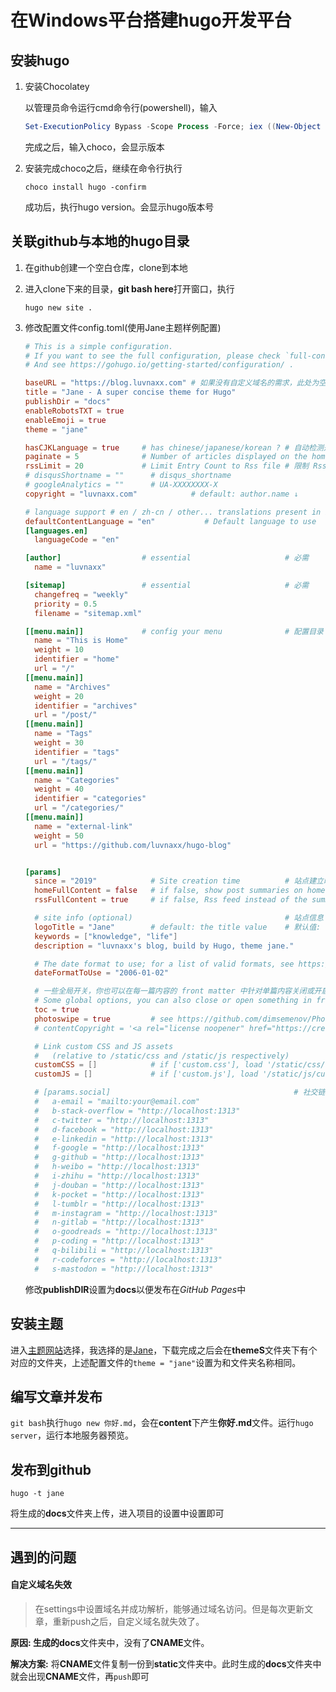 # 在Windows平台搭建hugo开发平台



## 安装hugo

1. 安装Chocolatey

   以管理员命令运行cmd命令行(powershell)，输入

   ```powershell
   Set-ExecutionPolicy Bypass -Scope Process -Force; iex ((New-Object System.Net.WebClient).DownloadString('https://chocolatey.org/install.ps1')); choco feature enable -n allowGlobalConfirmation
   ```

   完成之后，输入choco，会显示版本

2. 安装完成choco之后，继续在命令行执行

   ```
   choco install hugo -confirm
   ```
   
   成功后，执行hugo version。会显示hugo版本号



## 关联github与本地的hugo目录

1. 在github创建一个空白仓库，clone到本地

2. 进入clone下来的目录，**git bash here**打开窗口，执行

   ```shell
   hugo new site .
   ```

3. 修改配置文件config.toml(使用Jane主题样例配置)

   ```toml
   # This is a simple configuration.
   # If you want to see the full configuration, please check `full-config.toml` .
   # And see https://gohugo.io/getting-started/configuration/ .
   
   baseURL = "https://blog.luvnaxx.com"	# 如果没有自定义域名的需求，此处为空
   title = "Jane - A super concise theme for Hugo"
   publishDir = "docs"
   enableRobotsTXT = true
   enableEmoji = true
   theme = "jane"
   
   hasCJKLanguage = true     # has chinese/japanese/korean ? # 自动检测是否包含 中文\日文\韩文
   paginate = 5              # Number of articles displayed on the homepage  # 首页每页显示的文章数
   rssLimit = 20             # Limit Entry Count to Rss file # 限制 Rss 文章输出数量
   # disqusShortname = ""      # disqus_shortname
   # googleAnalytics = ""      # UA-XXXXXXXX-X
   copyright = "luvnaxx.com"            # default: author.name ↓        # 默认为下面配置的author.name ↓
   
   # language support # en / zh-cn / other... translations present in i18n/
   defaultContentLanguage = "en"           # Default language to use
   [languages.en]
     languageCode = "en"
   
   [author]                  # essential                     # 必需
     name = "luvnaxx"
   
   [sitemap]                 # essential                     # 必需
     changefreq = "weekly"
     priority = 0.5
     filename = "sitemap.xml"
   
   [[menu.main]]             # config your menu              # 配置目录
     name = "This is Home"
     weight = 10
     identifier = "home"
     url = "/"
   [[menu.main]]
     name = "Archives"
     weight = 20
     identifier = "archives"
     url = "/post/"
   [[menu.main]]
     name = "Tags"
     weight = 30
     identifier = "tags"
     url = "/tags/"
   [[menu.main]]
     name = "Categories"
     weight = 40
     identifier = "categories"
     url = "/categories/"
   [[menu.main]]
     name = "external-link"
     weight = 50
     url = "https://github.com/luvnaxx/hugo-blog"
   
   
   [params]
     since = "2019"            # Site creation time          # 站点建立时间
     homeFullContent = false   # if false, show post summaries on home page. Othewise show full content.
     rssFullContent = true     # if false, Rss feed instead of the summary
   
     # site info (optional)                                  # 站点信息（可选，不需要的可以直接注释掉）
     logoTitle = "Jane"        # default: the title value    # 默认值: 上面设置的title值
     keywords = ["knowledge", "life"]
     description = "luvnaxx's blog, build by Hugo, theme jane."
   
     # The date format to use; for a list of valid formats, see https://gohugo.io/functions/format/
     dateFormatToUse = "2006-01-02"
   
     # 一些全局开关，你也可以在每一篇内容的 front matter 中针对单篇内容关闭或开启某些功能，在 archetypes/default.md 查看更多信息。
     # Some global options, you can also close or open something in front matter for a single post, see more information from `archetypes/default.md`.
     toc = true                                                                            # 是否开启目录
     photoswipe = true         # see https://github.com/dimsemenov/PhotoSwipe            # 是否启用PhotoSwipe（图片可点击）
     # contentCopyright = '<a rel="license noopener" href="https://creativecommons.org/licenses/by-nc-nd/4.0/" target="_blank">CC BY-NC-ND 4.0</a>'
   
     # Link custom CSS and JS assets
     #   (relative to /static/css and /static/js respectively)
     customCSS = []            # if ['custom.css'], load '/static/css/custom.css' file
     customJS = []             # if ['custom.js'], load '/static/js/custom.js' file
   
     # [params.social]                                         # 社交链接
     #   a-email = "mailto:your@email.com"
     #   b-stack-overflow = "http://localhost:1313"
     #   c-twitter = "http://localhost:1313"
     #   d-facebook = "http://localhost:1313"
     #   e-linkedin = "http://localhost:1313"
     #   f-google = "http://localhost:1313"
     #   g-github = "http://localhost:1313"
     #   h-weibo = "http://localhost:1313"
     #   i-zhihu = "http://localhost:1313"
     #   j-douban = "http://localhost:1313"
     #   k-pocket = "http://localhost:1313"
     #   l-tumblr = "http://localhost:1313"
     #   m-instagram = "http://localhost:1313"
     #   n-gitlab = "http://localhost:1313"
     #   o-goodreads = "http://localhost:1313"
     #   p-coding = "http://localhost:1313"
     #   q-bilibili = "http://localhost:1313"
     #   r-codeforces = "http://localhost:1313"
     #   s-mastodon = "http://localhost:1313"
   ```

   修改**publishDIR**设置为**docs**以便发布在*GitHub Pages*中



## 安装主题

进入[主题网站](https://themes.gohugo.io/)选择，我选择的是[Jane](https://github.com/xianmin/hugo-theme-jane)，下载完成之后会在**themeS**文件夹下有个对应的文件夹，上述配置文件的`theme = "jane"`设置为和文件夹名称相同。



## 编写文章并发布

`git bash`执行`hugo new 你好.md`，会在**content**下产生**你好.md**文件。运行`hugo server`，运行本地服务器预览。



## 发布到github

```shell
hugo -t jane
```

将生成的**docs**文件夹上传，进入项目的设置中设置即可

---

## 遇到的问题

#### 自定义域名失效

> 在settings中设置域名并成功解析，能够通过域名访问。但是每次更新文章，重新push之后，自定义域名就失效了。

**原因: **生成的**docs**文件夹中，没有了**CNAME**文件。

**解决方案:** 将**CNAME**文件复制一份到**static**文件夹中。此时生成的**docs**文件夹中就会出现**CNAME**文件，再`push`即可